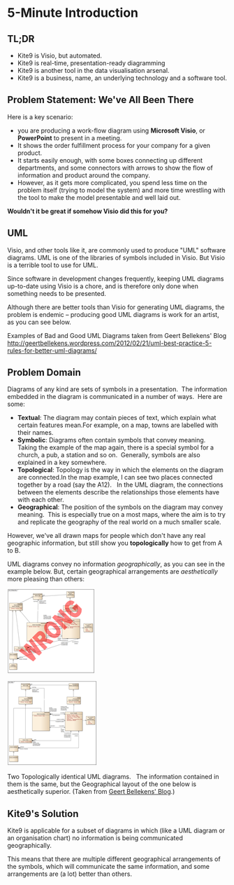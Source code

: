 # 5-Minute Introduction

## TL;DR

- Kite9 is Visio, but automated.
- Kite9 is real-time, presentation-ready diagramming
- Kite9 is another tool in the data visualisation
arsenal.
- Kite9 is a business, name, an underlying technology and a software tool.

## Problem Statement: We've All Been There

Here is a key scenario:
- you are producing a work-flow diagram using **Microsoft Visio**, or **PowerPoint** to present in a meeting.
- It shows the order fulfillment process for your company for a given product.
- It starts easily enough, with some boxes connecting up different departments, and some connectors with arrows to show the flow of information and product around the company.
- However, as it gets more complicated, you spend less time on the problem itself (trying to model the system) and more time wrestling with the tool to make the model presentable and well laid out.

**Wouldn't it be great if somehow Visio did this for you?**

## UML

Visio, and other tools like it, are commonly used to produce "UML" software  diagrams.  UML is one of the libraries of symbols included in Visio.  But Visio is a terrible tool to use for UML.

Since software in development changes frequently, keeping UML diagrams up-to-date using
Visio is a chore, and is therefore only done when something needs to be presented.

Although there are better tools than Visio for generating UML diagrams,
the problem is endemic – producing good UML diagrams is work for an
artist, as you can see below.

Examples of Bad and Good UML Diagrams taken from Geert Bellekens' Blog
<http://geertbellekens.wordpress.com/2012/02/21/uml-best-practice-5-rules-for-better-uml-diagrams/>


## Problem Domain

Diagrams of any kind are sets of symbols in a presentation.  The information embedded in the
diagram is communicated in a number of ways.  Here are some:

- **Textual**:  The diagram may contain pieces of text, which explain what certain features mean.For example, on a map, towns are labelled with their names.
- **Symbolic**: Diagrams often contain symbols that convey meaning.  Taking the example of the map again, there is a special symbol for a church, a pub, a station and so on.  Generally, symbols are also explained in a key somewhere.
- **Topological**:  Topology is the way in which the elements on the diagram are connected.In the map example, I can see two places connected together by a road (say the A12).   In the UML diagram, the connections between the elements describe the relationships those elements have with each other.
- **Geographical**:  The position of the symbols on the diagram may convey meaning.  This is especially true on a most maps, where the aim is to try and replicate the geography of the real world on a much smaller scale. 


However, we've all drawn maps for people which don't have any real geographic information, but still show you **topologically** how to get from A to B.

UML diagrams convey no information *geographically*, as you can see in the
example below. But, certain geographical arrangements are *aesthetically* more pleasing than others:

![Awful](images/image006.png)

![Good](images/image008.png)

Two Topologically identical UML diagrams.   The information contained in them is
the same, but the Geographical layout of the one below is aesthetically superior. (Taken from [Geert Bellekens' Blog](http://geertbellekens.wordpress.com/2012/02/21/uml-best-practice-5-rules-for-better-uml-diagrams).)


## Kite9's Solution

Kite9 is applicable for a subset of diagrams in which (like a UML diagram or an organisation chart) no information is being communicated geographically.

This means that there are multiple different geographical arrangements of the symbols, which will communicate the same information, and some arrangements are (a lot) better than others.